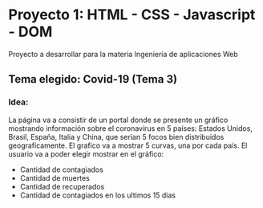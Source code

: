 # Proyecto 1:  HTML - CSS - Javascript - DOM

Proyecto a desarrollar para la materia Ingeniería de aplicaciones Web

## Tema elegido: Covid-19 (Tema 3)

### Idea:

La página va a consistir de un portal donde se presente un gráfico mostrando información sobre el coronavirus en 5 países: Estados Unidos, Brasil, España, Italia y China, que serían 5 focos bien distribuidos geograficamente. El grafico va a mostrar 5 curvas, una por cada país. El usuario va a poder elegir mostrar en el gráfico:

* Cantidad de contagiados
* Cantidad de muertes
* Cantidad de recuperados
* Cantidad de contagiados en los ultimos 15 dias

